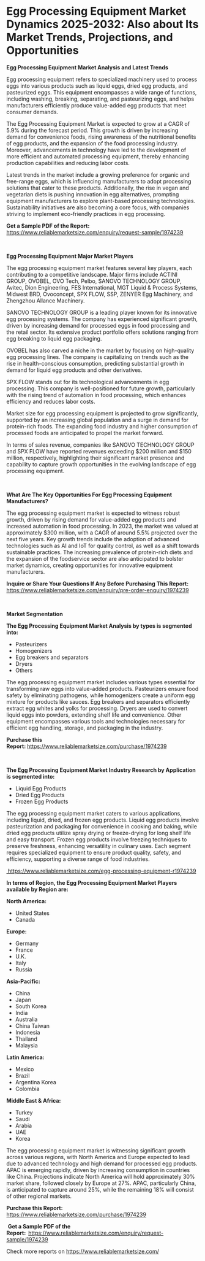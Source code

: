 <p><h1>Egg Processing Equipment Market Dynamics 2025-2032: Also about Its Market Trends, Projections, and Opportunities</h1></p><p><strong>Egg Processing Equipment Market Analysis and Latest Trends</strong></p>
<p><p>Egg processing equipment refers to specialized machinery used to process eggs into various products such as liquid eggs, dried egg products, and pasteurized eggs. This equipment encompasses a wide range of functions, including washing, breaking, separating, and pasteurizing eggs, and helps manufacturers efficiently produce value-added egg products that meet consumer demands.</p><p>The Egg Processing Equipment Market is expected to grow at a CAGR of 5.9% during the forecast period. This growth is driven by increasing demand for convenience foods, rising awareness of the nutritional benefits of egg products, and the expansion of the food processing industry. Moreover, advancements in technology have led to the development of more efficient and automated processing equipment, thereby enhancing production capabilities and reducing labor costs.</p><p>Latest trends in the market include a growing preference for organic and free-range eggs, which is influencing manufacturers to adopt processing solutions that cater to these products. Additionally, the rise in vegan and vegetarian diets is pushing innovation in egg alternatives, prompting equipment manufacturers to explore plant-based processing technologies. Sustainability initiatives are also becoming a core focus, with companies striving to implement eco-friendly practices in egg processing.</p></p>
<p><strong>Get a Sample PDF of the Report:&nbsp;</strong> <a href="https://www.reliablemarketsize.com/enquiry/request-sample/1974239?utm_campaign=2242&utm_medium=2&utm_source=Github&utm_content=ia&utm_term=18022025&utm_id=egg-processing-equipment">https://www.reliablemarketsize.com/enquiry/request-sample/1974239</a></p>
<p>&nbsp;</p>
<p><strong>Egg Processing Equipment Major Market Players</strong></p>
<p><p>The egg processing equipment market features several key players, each contributing to a competitive landscape. Major firms include ACTINI GROUP, OVOBEL, OVO Tech, Pelbo, SANOVO TECHNOLOGY GROUP, Avitec, Dion Engineering, FES International, MGT Liquid & Process Systems, Midwest BRD, Ovoconcept, SPX FLOW, SSP, ZENYER Egg Machinery, and Zhengzhou Allance Machinery.</p><p>SANOVO TECHNOLOGY GROUP is a leading player known for its innovative egg processing systems. The company has experienced significant growth, driven by increasing demand for processed eggs in food processing and the retail sector. Its extensive product portfolio offers solutions ranging from egg breaking to liquid egg packaging.</p><p>OVOBEL has also carved a niche in the market by focusing on high-quality egg processing lines. The company is capitalizing on trends such as the rise in health-conscious consumption, predicting substantial growth in demand for liquid egg products and other derivatives.</p><p>SPX FLOW stands out for its technological advancements in egg processing. This company is well-positioned for future growth, particularly with the rising trend of automation in food processing, which enhances efficiency and reduces labor costs.</p><p>Market size for egg processing equipment is projected to grow significantly, supported by an increasing global population and a surge in demand for protein-rich foods. The expanding food industry and higher consumption of processed foods are anticipated to propel the market forward.</p><p>In terms of sales revenue, companies like SANOVO TECHNOLOGY GROUP and SPX FLOW have reported revenues exceeding $200 million and $150 million, respectively, highlighting their significant market presence and capability to capture growth opportunities in the evolving landscape of egg processing equipment.</p></p>
<p>&nbsp;</p>
<p><strong>What Are The Key Opportunities For Egg Processing Equipment Manufacturers?</strong></p>
<p><p>The egg processing equipment market is expected to witness robust growth, driven by rising demand for value-added egg products and increased automation in food processing. In 2023, the market was valued at approximately $300 million, with a CAGR of around 5.5% projected over the next five years. Key growth trends include the adoption of advanced technologies such as AI and IoT for quality control, as well as a shift towards sustainable practices. The increasing prevalence of protein-rich diets and the expansion of the foodservice sector are also anticipated to bolster market dynamics, creating opportunities for innovative equipment manufacturers.</p></p>
<p><strong>Inquire or Share Your Questions If Any Before Purchasing This Report:</strong> <a href="https://www.reliablemarketsize.com/enquiry/pre-order-enquiry/1974239?utm_campaign=2242&utm_medium=2&utm_source=Github&utm_content=ia&utm_term=18022025&utm_id=egg-processing-equipment">https://www.reliablemarketsize.com/enquiry/pre-order-enquiry/1974239</a></p>
<p>&nbsp;</p>
<p><strong>Market Segmentation</strong></p>
<p><strong>The Egg Processing Equipment Market Analysis by types is segmented into:</strong></p>
<p><ul><li>Pasteurizers</li><li>Homogenizers</li><li>Egg breakers and separators</li><li>Dryers</li><li>Others</li></ul></p>
<p><p>The egg processing equipment market includes various types essential for transforming raw eggs into value-added products. Pasteurizers ensure food safety by eliminating pathogens, while homogenizers create a uniform egg mixture for products like sauces. Egg breakers and separators efficiently extract egg whites and yolks for processing. Dryers are used to convert liquid eggs into powders, extending shelf life and convenience. Other equipment encompasses various tools and technologies necessary for efficient egg handling, storage, and packaging in the industry.</p></p>
<p><strong>Purchase this Report:&nbsp;</strong><a href="https://www.reliablemarketsize.com/purchase/1974239?utm_campaign=2242&utm_medium=2&utm_source=Github&utm_content=ia&utm_term=18022025&utm_id=egg-processing-equipment">https://www.reliablemarketsize.com/purchase/1974239</a></p>
<p>&nbsp;</p>
<p><strong>The Egg Processing Equipment Market Industry Research by Application is segmented into:</strong></p>
<p><ul><li>Liquid Egg Products</li><li>Dried Egg Products</li><li>Frozen Egg Products</li></ul></p>
<p><p>The egg processing equipment market caters to various applications, including liquid, dried, and frozen egg products. Liquid egg products involve pasteurization and packaging for convenience in cooking and baking, while dried egg products utilize spray drying or freeze-drying for long shelf life and easy transport. Frozen egg products involve freezing techniques to preserve freshness, enhancing versatility in culinary uses. Each segment requires specialized equipment to ensure product quality, safety, and efficiency, supporting a diverse range of food industries.</p></p>
<p><a href="https://www.reliablemarketsize.com/egg-processing-equipment-r1974239?utm_campaign=2242&utm_medium=2&utm_source=Github&utm_content=ia&utm_term=18022025&utm_id=egg-processing-equipment">&nbsp;https://www.reliablemarketsize.com/egg-processing-equipment-r1974239</a></p>
<p><strong>In terms of Region, the Egg Processing Equipment Market Players available by Region are:</strong></p>
<p>
    <p> <strong> North America: </strong>
        <ul>
            <li>United States</li>
            <li>Canada</li>
        </ul>
        </p> 
    <p> <strong> Europe: </strong>
        <ul>
            <li>Germany</li>
            <li>France</li>
            <li>U.K.</li>
            <li>Italy</li>
            <li>Russia</li>
        </ul>
        </p> 
    <p> <strong> Asia-Pacific: </strong>
        <ul>
            <li>China</li>
            <li>Japan</li>
            <li>South Korea</li>
            <li>India</li>
            <li>Australia</li>
            <li>China Taiwan</li>
            <li>Indonesia</li>
            <li>Thailand</li>
            <li>Malaysia</li>
        </ul>
        </p> 
    <p> <strong> Latin America: </strong>
        <ul>
            <li>Mexico</li>
            <li>Brazil</li>
            <li>Argentina Korea</li>
            <li>Colombia</li>
        </ul>
        </p> 
    <p> <strong> Middle East & Africa: </strong>
        <ul>
            <li>Turkey</li>
            <li>Saudi</li>
            <li>Arabia</li>
            <li>UAE</li>
            <li>Korea</li>
        </ul>
    </p>
    </p>
<p><p>The egg processing equipment market is witnessing significant growth across various regions, with North America and Europe expected to lead due to advanced technology and high demand for processed egg products. APAC is emerging rapidly, driven by increasing consumption in countries like China. Projections indicate North America will hold approximately 30% market share, followed closely by Europe at 27%. APAC, particularly China, is anticipated to capture around 25%, while the remaining 18% will consist of other regional markets.</p></p>
<p><strong>Purchase this Report: </strong><a href="https://www.reliablemarketsize.com/purchase/1974239?utm_campaign=2242&utm_medium=2&utm_source=Github&utm_content=ia&utm_term=18022025&utm_id=egg-processing-equipment">https://www.reliablemarketsize.com/purchase/1974239</a></p>
<p>&nbsp;<strong>Get a Sample PDF of the Report:&nbsp;&nbsp;</strong><a href="https://www.reliablemarketsize.com/enquiry/request-sample/1974239?utm_campaign=2242&utm_medium=2&utm_source=Github&utm_content=ia&utm_term=18022025&utm_id=egg-processing-equipment">https://www.reliablemarketsize.com/enquiry/request-sample/1974239</a></p>
<p><strong></strong></p>
<p>Check more reports on <a href="https://www.reliablemarketsize.com/?utm_campaign=2242&utm_medium=2&utm_source=Github&utm_content=ia&utm_term=18022025&utm_id=egg-processing-equipment">https://www.reliablemarketsize.com/</a></p>